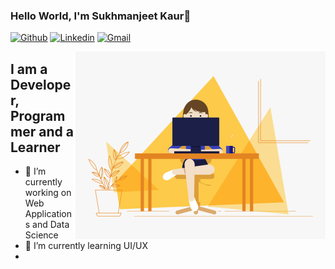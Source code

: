 ### Hello World, I'm Sukhmanjeet Kaur👋

[![Github](https://img.shields.io/badge/-Github-000?style=flat&logo=Github&logoColor=white)](https://github.com/SukhmanjeetKaur)
[![Linkedin](https://img.shields.io/badge/-LinkedIn-blue?style=flat&logo=Linkedin&logoColor=white)](https://www.linkedin.com/in/sukhmanjeet-kaur-58325518b/)
[![Gmail](https://img.shields.io/badge/-Gmail-c14438?style=flat&logo=Gmail&logoColor=white)](mailto:24sukhmanjeet.kaur@gmail.com)

<img align="right" alt="GIF" src="https://github.com/SukhmanjeetKaur/SukhmanjeetKaur/blob/main/Sukhmanjeet.gif?raw=true" width="400" height="300" />

## I am a Developer, Programmer and a Learner

- 🔭 I’m currently working on Web Applications and Data Science 
- 🌱 I’m currently learning UI/UX 
- 



<!--
**SukhmanjeetKaur/SukhmanjeetKaur** is a ✨ _special_ ✨ repository because its `README.md` (this file) appears on your GitHub profile.

Here are some ideas to get you started:

- 🔭 I’m currently working on ...
- 🌱 I’m currently learning ...
- 👯 I’m looking to collaborate on ...
- 🤔 I’m looking for help with ...
- 💬 Ask me about ...
- 📫 How to reach me: ...
- 😄 Pronouns: ...
- ⚡ Fun fact: ...
-->
